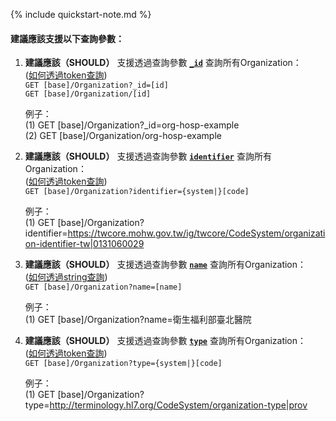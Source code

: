 {% include quickstart-note.md %}

#### 建議應該支援以下查詢參數：

1. **建議應該（SHOULD）** 支援透過查詢參數 **[`_id`](SearchParameter-Organization-id.html)** 查詢所有Organization：  
    ([如何透過token查詢](http://hl7.org/fhir/R4/search.html#token))  
    `GET [base]/Organization?_id=[id]`  
    `GET [base]/Organization/[id]`

    例子：  
      (1) GET [base]/Organization?_id=org-hosp-example  
      (2) GET [base]/Organization/org-hosp-example

2. **建議應該（SHOULD）** 支援透過查詢參數 **[`identifier`](SearchParameter-Organization-identifier.html)** 查詢所有Organization：  
    ([如何透過token查詢](http://hl7.org/fhir/R4/search.html#token))  
    `GET [base]/Organization?identifier={system|}[code]`

    例子：  
      (1) GET [base]/Organization?identifier=https://twcore.mohw.gov.tw/ig/twcore/CodeSystem/organization-identifier-tw|0131060029

3. **建議應該（SHOULD）** 支援透過查詢參數 **[`name`](SearchParameter-Organization-name.html)** 查詢所有Organization：  
    ([如何透過string查詢](http://hl7.org/fhir/R4/search.html#string))  
    `GET [base]/Organization?name=[name]`

    例子：  
      (1) GET [base]/Organization?name=衛生福利部臺北醫院

4. **建議應該（SHOULD）** 支援透過查詢參數 **[`type`](SearchParameter-Organization-type.html)** 查詢所有Organization：  
    ([如何透過token查詢](http://hl7.org/fhir/R4/search.html#token))  
    `GET [base]/Organization?type={system|}[code]`

    例子：  
      (1) GET [base]/Organization?type=http://terminology.hl7.org/CodeSystem/organization-type|prov